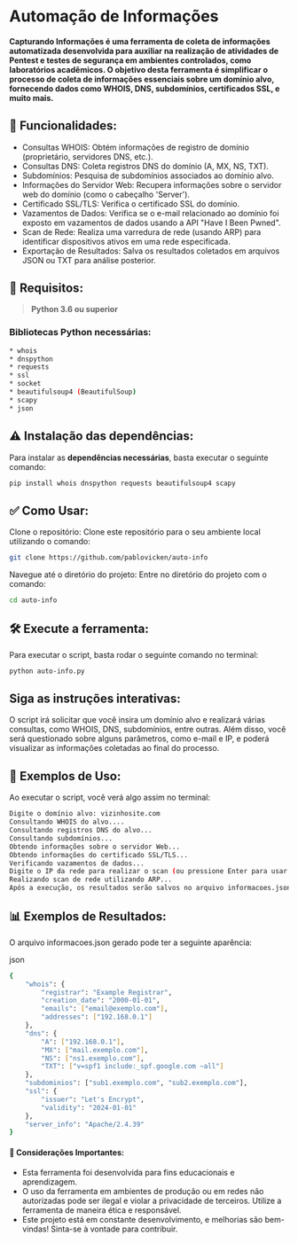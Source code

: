 # Automação de Informações
#### Capturando Informações é uma ferramenta de coleta de informações automatizada desenvolvida para auxiliar na realização de atividades de Pentest e testes de segurança em ambientes controlados, como laboratórios acadêmicos. O objetivo desta ferramenta é simplificar o processo de coleta de informações essenciais sobre um domínio alvo, fornecendo dados como WHOIS, DNS, subdomínios, certificados SSL, e muito mais.

## 📌 Funcionalidades:

* Consultas WHOIS: Obtém informações de registro de domínio (proprietário, servidores DNS, etc.).
* Consultas DNS: Coleta registros DNS do domínio (A, MX, NS, TXT).
* Subdomínios: Pesquisa de subdomínios associados ao domínio alvo.
* Informações do Servidor Web: Recupera informações sobre o servidor web do domínio (como o cabeçalho 'Server').
* Certificado SSL/TLS: Verifica o certificado SSL do domínio.
*  Vazamentos de Dados: Verifica se o e-mail relacionado ao domínio foi exposto em vazamentos de dados usando a API "Have I Been Pwned".
*  Scan de Rede: Realiza uma varredura de rede (usando ARP) para identificar dispositivos ativos em uma rede especificada.
* Exportação de Resultados: Salva os resultados coletados em arquivos JSON ou TXT para análise posterior.

## 📝 Requisitos:
> **Python 3.6 ou superior**
### Bibliotecas Python necessárias:
```bash
* whois
* dnspython
* requests
* ssl
* socket
* beautifulsoup4 (BeautifulSoup)
* scapy
* json
```
## ⚠️ Instalação das dependências:
Para instalar as **dependências necessárias**, basta executar o seguinte comando:
```bash
pip install whois dnspython requests beautifulsoup4 scapy
```
## ✅ Como Usar:
Clone o repositório:
Clone este repositório para o seu ambiente local utilizando o comando:
```bash
git clone https://github.com/pablovicken/auto-info
```
Navegue até o diretório do projeto:
Entre no diretório do projeto com o comando:
```bash
cd auto-info
```
## 🛠 Execute a ferramenta:
Para executar o script, basta rodar o seguinte comando no terminal:
```bash
python auto-info.py
```

## Siga as instruções interativas:
O script irá solicitar que você insira um domínio alvo e realizará várias consultas, como WHOIS, DNS, subdomínios, entre outras. Além disso, você será questionado sobre alguns parâmetros, como e-mail e IP,
e poderá visualizar as informações coletadas ao final do processo.

## 🔎 Exemplos de Uso:
Ao executar o script, você verá algo assim no terminal:

```bash
Digite o domínio alvo: vizinhosite.com
Consultando WHOIS do alvo....
Consultando registros DNS do alvo...
Consultando subdomínios...
Obtendo informações sobre o servidor Web...
Obtendo informações do certificado SSL/TLS...
Verificando vazamentos de dados...
Digite o IP da rede para realizar o scan (ou pressione Enter para usar o IP do alvo):
Realizando scan de rede utilizando ARP...
Após a execução, os resultados serão salvos no arquivo informacoes.json ou informacoes.txt (dependendo da configuração). Você também pode escolher onde salvar os dados de saída.
```

## 📊 Exemplos de Resultados:
O arquivo informacoes.json gerado pode ter a seguinte aparência:

json
```bash
{
    "whois": {
        "registrar": "Example Registrar",
        "creation_date": "2000-01-01",
        "emails": ["email@exemplo.com"],
        "addresses": ["192.168.0.1"]
    },
    "dns": {
        "A": ["192.168.0.1"],
        "MX": ["mail.exemplo.com"],
        "NS": ["ns1.exemplo.com"],
        "TXT": ["v=spf1 include:_spf.google.com ~all"]
    },
    "subdominios": ["sub1.exemplo.com", "sub2.exemplo.com"],
    "ssl": {
        "issuer": "Let's Encrypt",
        "validity": "2024-01-01"
    },
    "server_info": "Apache/2.4.39"
}
```
#### 📍 Considerações Importantes:
- Esta ferramenta foi desenvolvida para fins educacionais e aprendizagem.
- O uso da ferramenta em ambientes de produção ou em redes não autorizadas pode ser ilegal e violar a privacidade de terceiros. Utilize a ferramenta de maneira ética e responsável.
- Este projeto está em constante desenvolvimento, e melhorias são bem-vindas! Sinta-se à vontade para contribuir.
